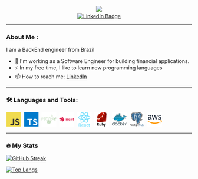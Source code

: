 <!--
<div id="header" align="center">
  <img src="https://i.giphy.com/media/v1.Y2lkPTc5MGI3NjExZWp6OGY2eW1zMG14YWJrYnZhaDA4ZmVxamFwaWtvazV6Y2gzZjg5ZyZlcD12MV9pbnRlcm5hbF9naWZfYnlfaWQmY3Q9Zw/CrFLL3CnRpw5ddlBMm/giphy.gif" width="100"/>
</div>
-->

<div align="center">
  <img src="https://i.giphy.com/media/v1.Y2lkPTc5MGI3NjExMHMxbXY4cGZmeW1hcjBkYXgybmQ2Y2t3NTI4YXZ1dG1jeGF5OXVlcCZlcD12MV9pbnRlcm5hbF9naWZfYnlfaWQmY3Q9Zw/kluzPOxBzGk4U/giphy.gif" height="300"/>
</div>

<div id="badges" align="center">
  <a href="https://www.linkedin.com/in/ruanito">
    <img src="https://img.shields.io/badge/LinkedIn-blue?style=for-the-badge&logo=linkedin&logoColor=white" alt="LinkedIn Badge"/>
  </a>
</div>

---

### About Me :

I am a BackEnd engineer from Brazil

- 🔭 I'm working as a Software Engineer for building financial applications.
- ⚡ In my free time, I like to learn new programming languages
- 📫 How to reach me: [LinkedIn](https://www.linkedin.com/in/ruanito/)

---

### 🛠️ Languages and Tools:

<div>
  <img src="https://github.com/devicons/devicon/blob/master/icons/javascript/javascript-original.svg" title="JavaScript" alt="JavaScript" width="40" height="40"/>&nbsp;
  <img src="https://raw.githubusercontent.com/devicons/devicon/master/icons/typescript/typescript-plain.svg" title="TypeScript" alt="TypeScript" width="40" height="40"/>&nbsp;
  <img src="https://github.com/devicons/devicon/blob/master/icons/nodejs/nodejs-line-wordmark.svg" title="NodeJS" alt="NodeJS" width="40" height="40"/>&nbsp;
  <img src="https://github.com/devicons/devicon/blob/master/icons/nestjs/nestjs-original-wordmark.svg" title="NestJS" alt="NestJS" width="40" height="40"/>&nbsp;
  <img src="https://github.com/devicons/devicon/blob/master/icons/react/react-original-wordmark.svg" title="React" alt="React" width="40" height="40"/>&nbsp;
  <img src="https://github.com/devicons/devicon/blob/master/icons/ruby/ruby-original-wordmark.svg" title="Ruby" alt="Ruby" width="40" height="40"/>&nbsp;
  <img src="https://github.com/devicons/devicon/blob/master/icons/docker/docker-original-wordmark.svg" title="Docker" alt="Docker" width="40" height="40"/>&nbsp;
  <img src="https://github.com/devicons/devicon/blob/master/icons/postgresql/postgresql-original-wordmark.svg" title="PostgreSQL" alt="PostgreSQL" width="40" height="40"/>&nbsp;
  <img src="https://github.com/devicons/devicon/blob/master/icons/amazonwebservices/amazonwebservices-original-wordmark.svg" title="AWS" alt="AWS" width="40" height="40"/>&nbsp;
</div>

---

### 🔥 My Stats

[![GitHub Streak](https://github-readme-stats.vercel.app/api?username=ruanito&theme=dark&background=000000)](https://git.io/streak-stats)

[![Top Langs](https://github-readme-stats.vercel.app/api/top-langs/?username=ruanito&layout=compact&theme=vision-friendly-dark)](https://github.com/anuraghazra/github-readme-stats)


<!--
**Ruanito/ruanito** is a ✨ _special_ ✨ repository because its `README.md` (this file) appears on your GitHub profile.

Here are some ideas to get you started:

- 🔭 I’m currently working on ...
- 🌱 I’m currently learning ...
- 👯 I’m looking to collaborate on ...
- 🤔 I’m looking for help with ...
- 💬 Ask me about ...
- 📫 How to reach me: ...
- 😄 Pronouns: ...
- ⚡ Fun fact: ...
-->
